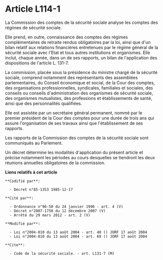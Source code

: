 # Article L114-1

La Commission des comptes de la sécurité sociale analyse les comptes des régimes de sécurité sociale.

Elle prend, en outre, connaissance des comptes des régimes complémentaires de retraite rendus obligatoires par la loi, ainsi
que d'un bilan relatif aux relations financières entretenues par le régime général de la sécurité sociale avec l'Etat et tous
autres institutions et organismes. Elle inclut, chaque année, dans un de ses rapports, un bilan de l'application des
dispositions de l'article L. 131-7.

La commission, placée sous la présidence du ministre chargé de la sécurité sociale, comprend notamment des représentants des
assemblées parlementaires, du Conseil économique et social, de la Cour des comptes, des organisations professionnelles,
syndicales, familiales et sociales, des conseils ou conseils d'administration des organismes de sécurité sociale, des
organismes mutualistes, des professions et établissements de santé, ainsi que des personnalités qualifiées.

Elle est assistée par un secrétaire général permanent, nommé par le premier président de la Cour des comptes pour une durée
de trois ans qui assure l'organisation de ses travaux ainsi que l'établissement de ses rapports.

Les rapports de la Commission des comptes de la sécurité sociale sont communiqués au Parlement.

Un décret détermine les modalités d'application du présent article et précise notamment les périodes au cours desquelles se
tiendront les deux réunions annuelles obligatoires de la commission.

**Liens relatifs à cet article**

	**Codifié par**:

	  - Décret n°85-1353 1985-12-17

	**Cité par**:

	  - Ordonnance n°96-50 du 24 janvier 1996 - art. 4 (V)
	  - Décret n°2007-1750 du 12 décembre 2007 (V)
	  - Arrêté du 29 mars 2012 - art. 2 (V)

	**Modifié par**:

	  - Loi n°2004-810 du 13 août 2004 - art. 40 () JORF 17 août 2004
	  - Loi n°2004-810 du 13 août 2004 - art. 69 () JORF 17 août 2004

	**Cite**:

	  - Code de la sécurité sociale. - art. L131-7 (M)
